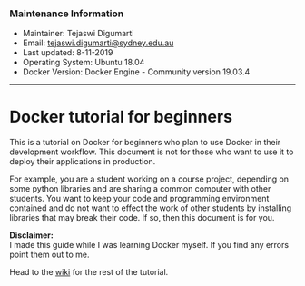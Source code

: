 ### Maintenance Information
- Maintainer: Tejaswi Digumarti
- Email: tejaswi.digumarti@sydney.edu.au
- Last updated: 8-11-2019
- Operating System: Ubuntu 18.04
- Docker Version: Docker Engine - Community version 19.03.4
---

# Docker tutorial for beginners
This is a tutorial on Docker for beginners who plan to use Docker in their development workflow.
This document is not for those who want to use it to deploy their applications in production.

For example, you are a student working on a course project, depending on some python libraries and are sharing a common computer with other students.
You want to keep your code and programming environment contained and do not want to effect the work of other students by installing libraries that may break their code. 
If so, then this document is for you.

**Disclaimer:**  
I made this guide while I was learning Docker myself.
If you find any errors point them out to me.

Head to the [wiki](https://github.com/tejaswid/docker_tutorial/wiki) for the rest of the tutorial.
